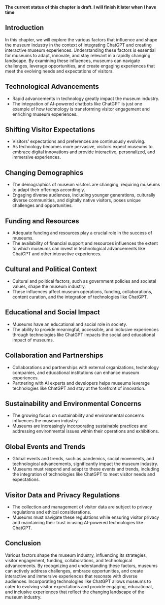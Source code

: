 **The current status of this chapter is draft. I will finish it later when I have time**

Introduction
------------

In this chapter, we will explore the various factors that influence and shape the museum industry in the context of integrating ChatGPT and creating interactive museum experiences. Understanding these factors is essential for museums to adapt, innovate, and stay relevant in a rapidly changing landscape. By examining these influences, museums can navigate challenges, leverage opportunities, and create engaging experiences that meet the evolving needs and expectations of visitors.

Technological Advancements
--------------------------

* Rapid advancements in technology greatly impact the museum industry.
* The integration of AI-powered chatbots like ChatGPT is just one example of how technology is transforming visitor engagement and enriching museum experiences.

Shifting Visitor Expectations
-----------------------------

* Visitors' expectations and preferences are continuously evolving.
* As technology becomes more pervasive, visitors expect museums to embrace digital innovations and provide interactive, personalized, and immersive experiences.

Changing Demographics
---------------------

* The demographics of museum visitors are changing, requiring museums to adapt their offerings accordingly.
* Engaging diverse audiences, including younger generations, culturally diverse communities, and digitally native visitors, poses unique challenges and opportunities.

Funding and Resources
---------------------

* Adequate funding and resources play a crucial role in the success of museums.
* The availability of financial support and resources influences the extent to which museums can invest in technological advancements like ChatGPT and other interactive experiences.

Cultural and Political Context
------------------------------

* Cultural and political factors, such as government policies and societal values, shape the museum industry.
* These influences affect museum operations, funding, collaborations, content curation, and the integration of technologies like ChatGPT.

Educational and Social Impact
-----------------------------

* Museums have an educational and social role in society.
* The ability to provide meaningful, accessible, and inclusive experiences through technologies like ChatGPT impacts the social and educational impact of museums.

Collaboration and Partnerships
------------------------------

* Collaborations and partnerships with external organizations, technology companies, and educational institutions can enhance museum experiences.
* Partnering with AI experts and developers helps museums leverage technologies like ChatGPT and stay at the forefront of innovation.

Sustainability and Environmental Concerns
-----------------------------------------

* The growing focus on sustainability and environmental concerns influences the museum industry.
* Museums are increasingly incorporating sustainable practices and addressing environmental issues within their operations and exhibitions.

Global Events and Trends
------------------------

* Global events and trends, such as pandemics, social movements, and technological advancements, significantly impact the museum industry.
* Museums must respond and adapt to these events and trends, including the integration of technologies like ChatGPT to meet visitor needs and expectations.

Visitor Data and Privacy Regulations
------------------------------------

* The collection and management of visitor data are subject to privacy regulations and ethical considerations.
* Museums must navigate these regulations while ensuring visitor privacy and maintaining their trust in using AI-powered technologies like ChatGPT.

Conclusion
----------

Various factors shape the museum industry, influencing its strategies, visitor engagement, funding, collaborations, and technological advancements. By recognizing and understanding these factors, museums can actively address challenges, embrace opportunities, and create interactive and immersive experiences that resonate with diverse audiences. Incorporating technologies like ChatGPT allows museums to cater to evolving visitor expectations and provide engaging, educational, and inclusive experiences that reflect the changing landscape of the museum industry.
